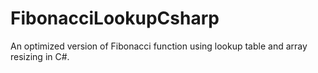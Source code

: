 # FibonacciLookupCsharp

An optimized version of Fibonacci function using lookup table and array resizing in C#.
